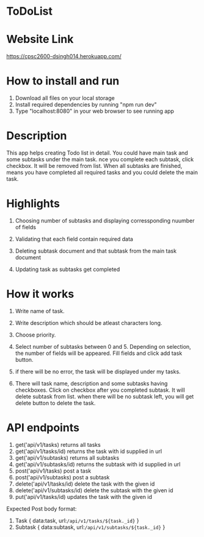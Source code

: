 # ToDoList


# Website Link
https://cpsc2600-dsingh014.herokuapp.com/

# How to install and run

1. Download all files on your local storage
2. Install required dependencies by running "npm run dev"
3. Type "localhost:8080" in your web browser to see running app

# Description
This app helps creating Todo list in detail. You could have main task and some subtasks under the main task. nce you complete each subtask, click checkbox. It will be removed from list. When all subtasks are finished, means you have completed all required tasks and you could delete the main task.

# Highlights
1. Choosing number of subtasks and displaying corressponding nuumber of fields

2. Validating that each field contain required data
3. Deleting subtask document and that subtask from the main task document
4. Updating task as subtasks get completed

# How it works
1. Write name of task.
2. Write description which should be atleast characters long.
3. Choose priority.
4. Select number of subtasks between 0 and 5. Depending on selection, the number of fields will be appeared. Fill fields and click add task button.
5. if there will be no error, the task will be displayed under my tasks.

6. There will task name, description and some subtasks having checkboxes. Click on checkbox after you completed subtask. It will delete subtask from list. when there will be no subtask left, you will get delete button to delete the task.



# API endpoints

1. get('api/v1/tasks) returns all tasks
2. get('api/v1/tasks/id) returns the task with id supplied in url
3. get('api/v1/subtasks) returns all subtasks
4. get('api/v1/subtasks/id) returns the subtask with id supplied in url
5. post('api/v1/tasks) post a task
6. post('api/v1/subtasks) post a subtask
7. delete('api/v1/tasks/id) delete the task with the given id
7. delete('api/v1/subtasks/id) delete the subtask with the given id
8. put('api/v1/tasks/id) updates the task with the given id

Expected Post body format: 

1. Task
{
     data:task,
     url:`/api/v1/tasks/${task._id}`
}
2. Subtask
{
     data:subtask,
     url:`/api/v1/subtasks/${task._id}`
}





